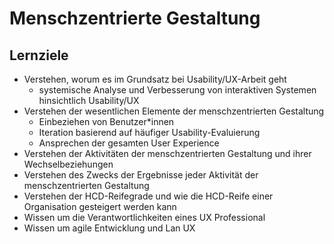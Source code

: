 # Menschzentrierte Gestaltung

## Lernziele

- Verstehen, worum es im Grundsatz bei Usability/UX-Arbeit geht
  - systemische Analyse und Verbesserung von interaktiven Systemen
    hinsichtlich Usability/UX
- Verstehen der wesentlichen Elemente der menschzentrierten Gestaltung
  - Einbeziehen von Benutzer*innen
  - Iteration basierend auf häufiger Usability-Evaluierung
  - Ansprechen der gesamten User Experience
- Verstehen der Aktivitäten der menschzentrierten Gestaltung und ihrer
  Wechselbeziehungen
- Verstehen des Zwecks der Ergebnisse jeder Aktivität der menschzentrierten
  Gestaltung
- Verstehen der HCD-Reifegrade und wie die HCD-Reife einer Organisation
  gesteigert werden kann
- Wissen um die Verantwortlichkeiten eines UX Professional
- Wissen um agile Entwicklung und Lan UX
